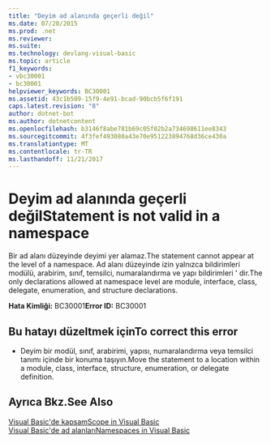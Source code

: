```yaml
---
title: "Deyim ad alanında geçerli değil"
ms.date: 07/20/2015
ms.prod: .net
ms.reviewer: 
ms.suite: 
ms.technology: devlang-visual-basic
ms.topic: article
f1_keywords:
- vbc30001
- bc30001
helpviewer_keywords: BC30001
ms.assetid: 43c1b509-15f9-4e91-bcad-90bcb5f6f191
caps.latest.revision: "8"
author: dotnet-bot
ms.author: dotnetcontent
ms.openlocfilehash: b3146f8abe781b69c05f02b2a734698611ee8343
ms.sourcegitcommit: 4f3fef493080a43e70e951223894768d36ce430a
ms.translationtype: MT
ms.contentlocale: tr-TR
ms.lasthandoff: 11/21/2017
---
```

# <a name="statement-is-not-valid-in-a-namespace"></a><span data-ttu-id="4fcc5-102">Deyim ad alanında geçerli değil</span><span class="sxs-lookup"><span data-stu-id="4fcc5-102">Statement is not valid in a namespace</span></span>
<span data-ttu-id="4fcc5-103">Bir ad alanı düzeyinde deyimi yer alamaz.</span><span class="sxs-lookup"><span data-stu-id="4fcc5-103">The statement cannot appear at the level of a namespace.</span></span> <span data-ttu-id="4fcc5-104">Ad alanı düzeyinde izin yalnızca bildirimleri modülü, arabirim, sınıf, temsilci, numaralandırma ve yapı bildirimleri ' dir.</span><span class="sxs-lookup"><span data-stu-id="4fcc5-104">The only declarations allowed at namespace level are module, interface, class, delegate, enumeration, and structure declarations.</span></span>  
  
 <span data-ttu-id="4fcc5-105">**Hata Kimliği:** BC30001</span><span class="sxs-lookup"><span data-stu-id="4fcc5-105">**Error ID:** BC30001</span></span>  
  
## <a name="to-correct-this-error"></a><span data-ttu-id="4fcc5-106">Bu hatayı düzeltmek için</span><span class="sxs-lookup"><span data-stu-id="4fcc5-106">To correct this error</span></span>  
  
-   <span data-ttu-id="4fcc5-107">Deyim bir modül, sınıf, arabirimi, yapısı, numaralandırma veya temsilci tanımı içinde bir konuma taşıyın.</span><span class="sxs-lookup"><span data-stu-id="4fcc5-107">Move the statement to a location within a module, class, interface, structure, enumeration, or delegate definition.</span></span>  
  
## <a name="see-also"></a><span data-ttu-id="4fcc5-108">Ayrıca Bkz.</span><span class="sxs-lookup"><span data-stu-id="4fcc5-108">See Also</span></span>  
 [<span data-ttu-id="4fcc5-109">Visual Basic'de kapsam</span><span class="sxs-lookup"><span data-stu-id="4fcc5-109">Scope in Visual Basic</span></span>](../../../visual-basic/programming-guide/language-features/declared-elements/scope.md)  
 [<span data-ttu-id="4fcc5-110">Visual Basic'de ad alanları</span><span class="sxs-lookup"><span data-stu-id="4fcc5-110">Namespaces in Visual Basic</span></span>](../../../visual-basic/programming-guide/program-structure/namespaces.md)
